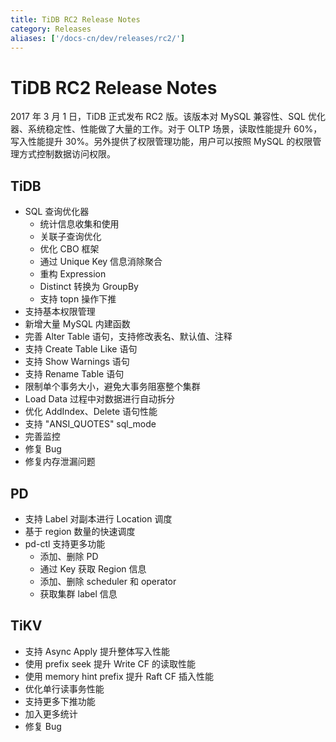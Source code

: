 ```yaml
---
title: TiDB RC2 Release Notes
category: Releases
aliases: ['/docs-cn/dev/releases/rc2/']
---
```


# TiDB RC2 Release Notes

2017 年 3 月 1 日，TiDB 正式发布 RC2 版。该版本对 MySQL 兼容性、SQL 优化器、系统稳定性、性能做了大量的工作。对于 OLTP 场景，读取性能提升 60%，写入性能提升 30%。另外提供了权限管理功能，用户可以按照 MySQL 的权限管理方式控制数据访问权限。

## TiDB

+ SQL 查询优化器
    - 统计信息收集和使用
    - 关联子查询优化
    - 优化 CBO 框架
    - 通过 Unique Key 信息消除聚合
    - 重构 Expression
    - Distinct 转换为 GroupBy
    - 支持 topn 操作下推
+ 支持基本权限管理
+ 新增大量 MySQL 内建函数
+ 完善 Alter Table 语句，支持修改表名、默认值、注释
+ 支持 Create Table Like 语句
+ 支持 Show Warnings 语句
+ 支持 Rename Table 语句
+ 限制单个事务大小，避免大事务阻塞整个集群
+ Load Data 过程中对数据进行自动拆分
+ 优化  AddIndex、Delete 语句性能
+ 支持 "ANSI_QUOTES" sql_mode
+ 完善监控
+ 修复 Bug
+ 修复内存泄漏问题

## PD

+ 支持 Label 对副本进行 Location 调度
+ 基于 region 数量的快速调度
+ pd-ctl 支持更多功能
    - 添加、删除 PD
    - 通过 Key 获取 Region 信息
    - 添加、删除 scheduler 和 operator
    - 获取集群 label 信息

## TiKV

+ 支持 Async Apply  提升整体写入性能
+ 使用 prefix seek 提升 Write CF 的读取性能
+ 使用 memory hint prefix 提升 Raft CF 插入性能
+ 优化单行读事务性能
+ 支持更多下推功能
+ 加入更多统计
+ 修复 Bug
